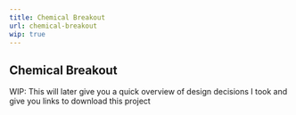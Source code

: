 ```yaml
---
title: Chemical Breakout
url: chemical-breakout
wip: true
---
```


## Chemical Breakout

WIP: This will later give you a quick overview of design decisions I took and give you links to download this project

